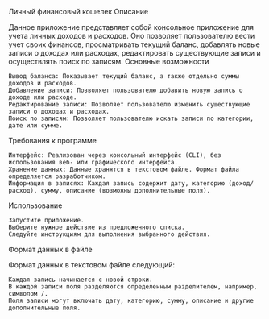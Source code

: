 Личный финансовый кошелек
Описание

Данное приложение представляет собой консольное приложение для учета 
личных доходов и расходов. Оно позволяет пользователю вести учет своих 
финансов, просматривать текущий баланс, добавлять новые записи о доходах 
или расходах, редактировать существующие записи и осуществлять поиск по записям.
Основные возможности

    Вывод баланса: Показывает текущий баланс, а также отдельно суммы доходов и расходов.
    Добавление записи: Позволяет пользователю добавить новую запись о доходе или расходе.
    Редактирование записи: Позволяет пользователю изменить существующие записи о доходах и расходах.
    Поиск по записям: Позволяет пользователю искать записи по категории, дате или сумме.

Требования к программе

    Интерфейс: Реализован через консольный интерфейс (CLI), без использования веб- или графического интерфейса.
    Хранение данных: Данные хранятся в текстовом файле. Формат файла определяется разработчиком.
    Информация в записях: Каждая запись содержит дату, категорию (доход/расход), сумму, описание (возможны дополнительные поля).

Использование

    Запустите приложение.
    Выберите нужное действие из предложенного списка.
    Следуйте инструкциям для выполнения выбранного действия.

Формат данных в файле

Формат данных в текстовом файле следующий:

    Каждая запись начинается с новой строки.
    В каждой записи поля разделяются определенным разделителем, например, символом /.
    Поля записи могут включать дату, категорию, сумму, описание и другие дополнительные поля.